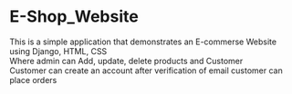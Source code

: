 # E-Shop_Website
This is a simple application that demonstrates an E-commerse Website using Django, HTML, CSS <br>
Where admin can Add, update, delete products and Customer <br>
Customer can create an account after verification of email customer can place orders
